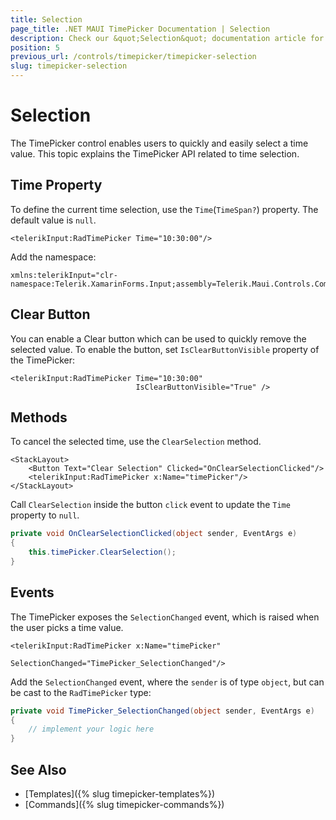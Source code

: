 ```yaml
---
title: Selection
page_title: .NET MAUI TimePicker Documentation | Selection
description: Check our &quot;Selection&quot; documentation article for Telerik TimePicker for .NET MAUI.
position: 5
previous_url: /controls/timepicker/timepicker-selection
slug: timepicker-selection
---
```


# Selection

The TimePicker control enables users to quickly and easily select a time value. This topic explains the TimePicker API related to time selection.

## Time Property

To define the current time selection, use the `Time`(`TimeSpan?`) property. The default value is `null`.

```XAML
<telerikInput:RadTimePicker Time="10:30:00"/>
```

Add the namespace:

```XAML
xmlns:telerikInput="clr-namespace:Telerik.XamarinForms.Input;assembly=Telerik.Maui.Controls.Compatibility"
```

## Clear Button

You can enable a Clear button which can be used to quickly remove the selected value. To enable the button, set ``IsClearButtonVisible`` property of the TimePicker:

```XAML
<telerikInput:RadTimePicker Time="10:30:00"
                            IsClearButtonVisible="True" />
```

## Methods

To cancel the selected time, use the `ClearSelection` method.

```XAML
<StackLayout>
	<Button Text="Clear Selection" Clicked="OnClearSelectionClicked"/>
	<telerikInput:RadTimePicker x:Name="timePicker"/>
</StackLayout>
```

Call `ClearSelection` inside the button `click` event to update the `Time` property to `null`.

```C#
private void OnClearSelectionClicked(object sender, EventArgs e)
{
    this.timePicker.ClearSelection();
}
```

## Events

The TimePicker exposes the `SelectionChanged` event, which is raised when the user picks a time value.

```XAML
<telerikInput:RadTimePicker x:Name="timePicker"
                            SelectionChanged="TimePicker_SelectionChanged"/>
```

Add the `SelectionChanged` event, where the `sender` is of type `object`, but can be cast to the `RadTimePicker` type:

```C#
private void TimePicker_SelectionChanged(object sender, EventArgs e)
{
	// implement your logic here
}
```

## See Also

- [Templates]({% slug timepicker-templates%})
- [Commands]({% slug timepicker-commands%})
